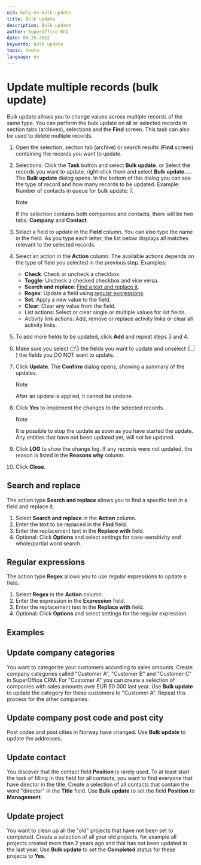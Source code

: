 ```yaml
---
uid: help-en-bulk-update
title: Bulk update
description: Bulk update
author: SuperOffice RnD
date: 06.29.2022
keywords: bulk update
topic: howto
language: en
---
```


# Update multiple records (bulk update)

Bulk update allows you to change values across multiple records of the same type. You can perform the bulk update on all or selected records in section tabs (archives), selections and the **Find** screen. This task can also be used to delete multiple records.

1. Open the selection, section tab (archive) or search results (**Find** screen) containing the records you want to update.

2. Selections: Click the **Task** button and select **Bulk update**.
    or
    Select the records you want to update, right-click them and select **Bulk update...**.
    The **Bulk update** dialog opens. In the bottom of this dialog you can see the type of record and how many records to be updated. Example: Number of contacts in queue for bulk update: 7.

    > [!NOTE]
    > If the selection contains both companies and contacts, there will be two tabs: **Company** and **Contact**.

3. Select a field to update in the **Field** column. You can also type the name in the field. As you type each letter, the list below displays all matches relevant to the selected records.

4. Select an action in the **Action** column. The available actions depends on the type of field you selected in the previous step. Examples:

    * **Check**: Check or uncheck a checkbox.
    * **Toggle**: Uncheck a checked checkbox and vice versa.
    * **Search and replace**: [Find a text and replace it](#search-and-replace).
    * **Regex**: Update a field using [regular expressions](#regex).
    * **Set**: Apply a new value to the field.
    * **Clear**: Clear any value from the field.
    * List actions: Select or clear single or multiple values for list fields.
    * Activity link actions: Add, remove or replace activity links or clear all activity links.

5. To add more fields to be updated, click **Add** and repeat steps 3 and 4.

6. Make sure you select (![icon][img1]) the fields you want to update and unselect (![icon][img2]) the fields you DO NOT want to update.

7. Click **Update**. The **Confirm** dialog opens, showing a summary of the updates.

    > [!NOTE]
    > After an update is applied, it cannot be undone.

8. Click **Yes** to implement the changes to the selected records.

    > [!NOTE]
    > It is possible to stop the update as soon as you have started the update. Any entities that have not been updated yet, will not be updated.

9. Click **LOG** to show the change log. If any records were not updated, the reason is listed in the **Reasons why** column.

10. Click **Close**.

## <a id="search-and-replace"></a>Search and replace

The action type **Search and replace** allows you to find a specific text in a field and replace it.

1. Select **Search and replace** in the **Action** column.
2. Enter the text to be replaced in the **Find** field.
3. Enter the replacement text in the **Replace with** field.
4. Optional: Click **Options** and select settings for case-sensitivity and whole/partial word search.

## <a id="regex"></a>Regular expressions

The action type **Regex** allows you to use regular expressions to update a field.

1. Select **Regex** in the **Action** column.
2. Enter the expression in the **Expression** field.
3. Enter the replacement text in the **Replace with** field.
4. Optional: Click **Options** and select settings for the regular expression.

## Examples

## Update company categories

You want to categorize your customers according to sales amounts. Create company categories called "Customer A", "Customer B" and "Customer C" in SuperOffice CRM. For "Customer A" you can create a selection of companies with sales amounts over EUR 50 000 last year. Use **Bulk update** to update the category for these customers to "Customer A". Repeat this process for the other companies.

## Update company post code and post city

Post codes and post cities in Norway have changed. Use **Bulk update** to update the addresses.

## Update contact

You discover that the contact field **Position** is rarely used. To at least start the task of filling in this field for all contacts, you want to find everyone that have director in the title. Create a selection of all contacts that contain the word "director" in the **Title** field. Use **Bulk update** to set the field **Position** to **Management**.

## Update project

You want to clean up all the "old" projects that have not been set to completed. Create a selection of all your old projects, for example all projects created more than 2 years ago and that has not been updated in the last year. Use **Bulk update** to set the **Completed** status for these projects to **Yes**.

<!-- Referenced links -->

<!-- Referenced images -->
[img1]: ../../../media/icons/btn-selected.png
[img2]: ../../../media/icons/btn-unselected.png
